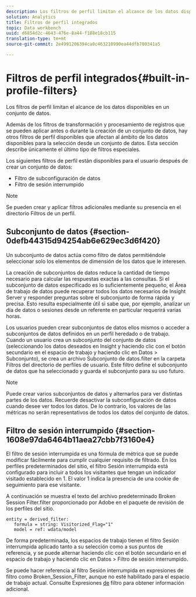 ```yaml
---
description: Los filtros de perfil limitan el alcance de los datos disponibles en un conjunto de datos.
solution: Analytics
title: Filtros de perfil integrados
topic: Data workbench
uuid: d6854d2c-4643-476e-8a44-f188e18cb115
translation-type: tm+mt
source-git-commit: 2e4991206394ca0c463210990ea44dfb700341a5

---
```



# Filtros de perfil integrados{#built-in-profile-filters}

Los filtros de perfil limitan el alcance de los datos disponibles en un conjunto de datos.

Además de los filtros de transformación y procesamiento de registros que se pueden aplicar antes o durante la creación de un conjunto de datos, hay otros filtros de perfil disponibles que afectan al ámbito de los datos disponibles para la selección desde un conjunto de datos. Esta sección describe únicamente el último tipo de filtros especiales.

Los siguientes filtros de perfil están disponibles para el usuario después de crear un conjunto de datos:

* Filtro de subconfiguración de datos
* Filtro de sesión interrumpido

>[!NOTE]
>
>Se pueden crear y aplicar filtros adicionales mediante su presencia en el directorio Filtros de un perfil.

## Subconjunto de datos {#section-0defb44315d94254ab6e629ec3d6f420}

Un subconjunto de datos actúa como filtro de datos permitiéndole seleccionar solo los elementos de dimensión de los datos que le interesen.

La creación de subconjuntos de datos reduce la cantidad de tiempo necesario para calcular las respuestas exactas a las consultas. Si el subconjunto de datos especificado es lo suficientemente pequeño, el Área de trabajo de datos puede recuperar todos los datos necesarios de Insight Server y responder preguntas sobre el subconjunto de forma rápida y precisa. Esto resulta especialmente útil si sabe que, por ejemplo, analizar un día de datos o sesiones desde un referente en particular requerirá varias horas.

Los usuarios pueden crear subconjuntos de datos ellos mismos o acceder a subconjuntos de datos definidos en un perfil heredado o de trabajo. Cuando un usuario crea un subconjunto del conjunto de datos (seleccionando los datos deseados en Insight y haciendo clic con el botón secundario en el espacio de trabajo y haciendo clic en Datos > Subconjunto), se crea un archivo Subconjunto de datos.filter en la carpeta Filtros del directorio de perfiles de usuario. Este filtro define el subconjunto de datos que ha seleccionado y guarda el subconjunto para su uso futuro.

>[!NOTE]
>
>Puede crear varios subconjuntos de datos y alternarlos para ver distintas partes de los datos. Recuerde desactivar la subconfiguración de datos cuando desee ver todos los datos. De lo contrario, los valores de las métricas no serán representativos de todos los datos del conjunto de datos.

## Filtro de sesión interrumpido {#section-1608e97da6464b11aea27cbb7f3160e4}

El filtro de sesión interrumpida es una fórmula de métrica que se puede modificar fácilmente para cumplir cualquier requisito de filtrado. En los perfiles predeterminados del sitio, el filtro Sesión interrumpida está configurado para incluir a todos los visitantes que tengan un indicador visitado establecido en 1. El valor 1 indica la presencia de una cookie de seguimiento para ese visitante.

A continuación se muestra el texto del archivo predeterminado Broken Session Filter.filter proporcionado por Adobe en el paquete de revisión de los perfiles del sitio.

```
entity = derived_filter:
   formula = string: Visitorized_Flag="1"
   model = ref: wdata/model
```

De forma predeterminada, los espacios de trabajo tienen el filtro Sesión interrumpida aplicado tanto a su selección como a sus puntos de referencia, y se puede alternar haciendo clic con el botón secundario en el espacio de trabajo y haciendo clic en Datos > Filtro de sesión interrumpido.

Se puede hacer referencia al filtro Sesión interrumpida en expresiones de filtro como Broken_Session_Filter, aunque no esté habilitado para el espacio de trabajo actual. Consulte Expresiones [de](https://docs.adobe.com/content/help/en/data-workbench/using/client/t-open-ins.html#Syntax_for_Identifiers) filtro para obtener información adicional.
